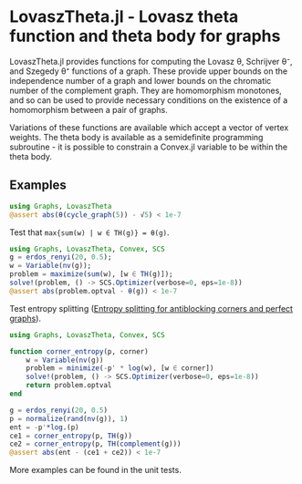 LovaszTheta.jl - Lovasz theta function and theta body for graphs
================================================================

LovaszTheta.jl provides functions for computing the Lovasz θ, Schrijver θ⁻, and Szegedy θ⁺
functions of a graph.  These provide upper bounds on the independence number of a graph and lower
bounds on the chromatic number of the complement graph.  They are homomorphism monotones, and
so can be used to provide necessary conditions on the existence of a homomorphism between a
pair of graphs.

Variations of these functions are available which accept a vector of vertex weights.  The
theta body is available as a semidefinite programming subroutine - it is possible to
constrain a Convex.jl variable to be within the theta body.

## Examples

```julia
using Graphs, LovaszTheta
@assert abs(θ(cycle_graph(5)) - √5) < 1e-7
```

Test that `max{sum(w) | w ∈ TH(g)} = θ(g)`.

```julia
using Graphs, LovaszTheta, Convex, SCS
g = erdos_renyi(20, 0.5);
w = Variable(nv(g));
problem = maximize(sum(w), [w ∈ TH(g)]);
solve!(problem, () -> SCS.Optimizer(verbose=0, eps=1e-8))
@assert abs(problem.optval - θ(g)) < 1e-7
```

Test entropy splitting
([Entropy splitting for antiblocking corners and perfect graphs](https://link.springer.com/article/10.1007/BF02122693)).

```julia
using Graphs, LovaszTheta, Convex, SCS

function corner_entropy(p, corner)
    w = Variable(nv(g))
    problem = minimize(-p' * log(w), [w ∈ corner])
    solve!(problem, () -> SCS.Optimizer(verbose=0, eps=1e-8))
    return problem.optval
end

g = erdos_renyi(20, 0.5)
p = normalize(rand(nv(g)), 1)
ent = -p'*log.(p)
ce1 = corner_entropy(p, TH(g))
ce2 = corner_entropy(p, TH(complement(g)))
@assert abs(ent - (ce1 + ce2)) < 1e-7
```

More examples can be found in the unit tests.
